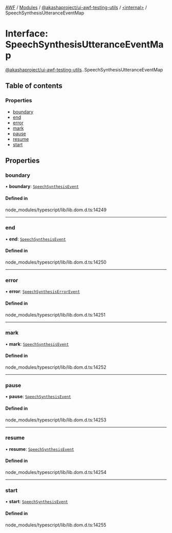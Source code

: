 [AWF](../README.md) / [Modules](../modules.md) / [@akashaproject/ui-awf-testing-utils](../modules/akashaproject_ui_awf_testing_utils.md) / [<internal\>](../modules/akashaproject_ui_awf_testing_utils._internal_.md) / SpeechSynthesisUtteranceEventMap

# Interface: SpeechSynthesisUtteranceEventMap

[@akashaproject/ui-awf-testing-utils](../modules/akashaproject_ui_awf_testing_utils.md).[<internal>](../modules/akashaproject_ui_awf_testing_utils._internal_.md).SpeechSynthesisUtteranceEventMap

## Table of contents

### Properties

- [boundary](akashaproject_ui_awf_testing_utils._internal_.SpeechSynthesisUtteranceEventMap.md#boundary)
- [end](akashaproject_ui_awf_testing_utils._internal_.SpeechSynthesisUtteranceEventMap.md#end)
- [error](akashaproject_ui_awf_testing_utils._internal_.SpeechSynthesisUtteranceEventMap.md#error)
- [mark](akashaproject_ui_awf_testing_utils._internal_.SpeechSynthesisUtteranceEventMap.md#mark)
- [pause](akashaproject_ui_awf_testing_utils._internal_.SpeechSynthesisUtteranceEventMap.md#pause)
- [resume](akashaproject_ui_awf_testing_utils._internal_.SpeechSynthesisUtteranceEventMap.md#resume)
- [start](akashaproject_ui_awf_testing_utils._internal_.SpeechSynthesisUtteranceEventMap.md#start)

## Properties

### boundary

• **boundary**: [`SpeechSynthesisEvent`](../modules/akashaproject_ui_awf_testing_utils._internal_.md#speechsynthesisevent)

#### Defined in

node_modules/typescript/lib/lib.dom.d.ts:14249

___

### end

• **end**: [`SpeechSynthesisEvent`](../modules/akashaproject_ui_awf_testing_utils._internal_.md#speechsynthesisevent)

#### Defined in

node_modules/typescript/lib/lib.dom.d.ts:14250

___

### error

• **error**: [`SpeechSynthesisErrorEvent`](../modules/akashaproject_ui_awf_testing_utils._internal_.md#speechsynthesiserrorevent)

#### Defined in

node_modules/typescript/lib/lib.dom.d.ts:14251

___

### mark

• **mark**: [`SpeechSynthesisEvent`](../modules/akashaproject_ui_awf_testing_utils._internal_.md#speechsynthesisevent)

#### Defined in

node_modules/typescript/lib/lib.dom.d.ts:14252

___

### pause

• **pause**: [`SpeechSynthesisEvent`](../modules/akashaproject_ui_awf_testing_utils._internal_.md#speechsynthesisevent)

#### Defined in

node_modules/typescript/lib/lib.dom.d.ts:14253

___

### resume

• **resume**: [`SpeechSynthesisEvent`](../modules/akashaproject_ui_awf_testing_utils._internal_.md#speechsynthesisevent)

#### Defined in

node_modules/typescript/lib/lib.dom.d.ts:14254

___

### start

• **start**: [`SpeechSynthesisEvent`](../modules/akashaproject_ui_awf_testing_utils._internal_.md#speechsynthesisevent)

#### Defined in

node_modules/typescript/lib/lib.dom.d.ts:14255
